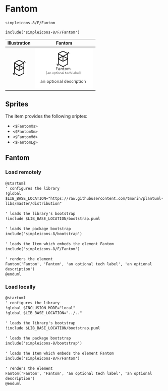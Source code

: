 # Fantom


```text
simpleicons-8/F/Fantom
```

```text
include('simpleicons-8/F/Fantom')
```



| Illustration | Fantom |
| :---: | :---: |
| ![illustration for Illustration](../../simpleicons-8/F/Fantom.png) | ![illustration for Fantom](../../simpleicons-8/F/Fantom.Local.png) |



## Sprites
The item provides the following sriptes:

- `<$FantomXs>`
- `<$FantomSm>`
- `<$FantomMd>`
- `<$FantomLg>`





## Fantom

### Load remotely
```plantuml
@startuml
' configures the library
!global $LIB_BASE_LOCATION="https://raw.githubusercontent.com/tmorin/plantuml-libs/master/distribution"

' loads the library's bootstrap
!include $LIB_BASE_LOCATION/bootstrap.puml

' loads the package bootstrap
include('simpleicons-8/bootstrap')

' loads the Item which embeds the element Fantom
include('simpleicons-8/F/Fantom')

' renders the element
Fantom('Fantom', 'Fantom', 'an optional tech label', 'an optional description')
@enduml
```

### Load locally
```plantuml
@startuml
' configures the library
!global $INCLUSION_MODE="local"
!global $LIB_BASE_LOCATION="../.."

' loads the library's bootstrap
!include $LIB_BASE_LOCATION/bootstrap.puml

' loads the package bootstrap
include('simpleicons-8/bootstrap')

' loads the Item which embeds the element Fantom
include('simpleicons-8/F/Fantom')

' renders the element
Fantom('Fantom', 'Fantom', 'an optional tech label', 'an optional description')
@enduml
```

